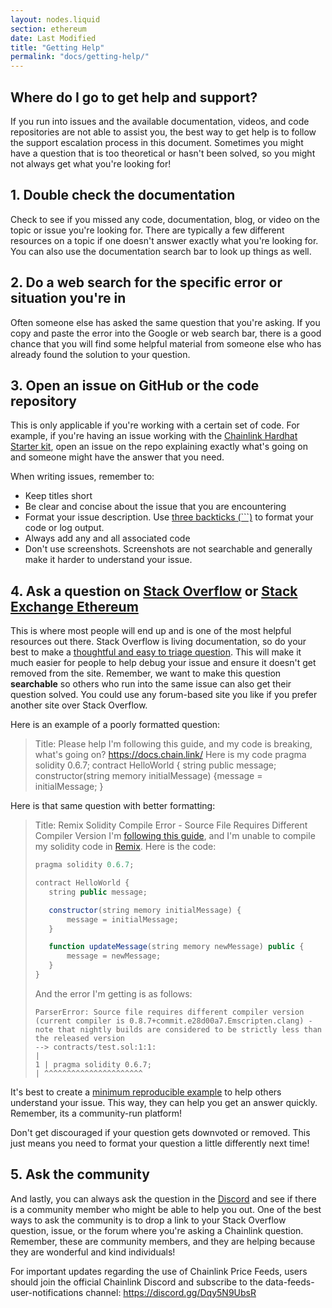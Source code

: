 ```yaml
---
layout: nodes.liquid
section: ethereum
date: Last Modified
title: "Getting Help"
permalink: "docs/getting-help/"
---
```

## Where do I go to get help and support?

If you run into issues and the available documentation, videos, and code repositories are not able to assist you, the best way to get help is to follow the support escalation process in this document. Sometimes you might have a question that is too theoretical or hasn't been solved, so you might not always get what you're looking for!

## 1. Double check the documentation

Check to see if you missed any code, documentation, blog, or video on the topic or issue you're looking for. There are typically a few different resources on a topic if one doesn't answer exactly what you're looking for. You can also use the documentation search bar to look up things as well.

## 2. Do a web search for the specific error or situation you're in

Often someone else has asked the same question that you're asking. If you copy and paste the error into the Google or web search bar, there is a good chance that you will find some helpful material from someone else who has already found the solution to your question.

## 3. Open an issue on GitHub or the code repository

This is only applicable if you're working with a certain set of code. For example, if you're having an issue working with the [Chainlink Hardhat Starter kit](https://github.com/smartcontractkit/hardhat-starter-kit), open an issue on the repo explaining exactly what's going on and someone might have the answer that you need.

When writing issues, remember to:
- Keep titles short
- Be clear and concise about the issue that you are encountering
- Format your issue description. Use [three backticks (```)](https://www.freecodecamp.org/news/how-to-format-code-in-markdown/#code-blocks) to format your code or log output.
- Always add any and all associated code
- Don't use screenshots. Screenshots are not searchable and generally make it harder to understand your issue.

## 4. Ask a question on [Stack Overflow](https://stackoverflow.com/questions/ask?tags=chainlink) or [Stack Exchange Ethereum](https://ethereum.stackexchange.com/)

This is where most people will end up and is one of the most helpful resources out there. Stack Overflow is living documentation, so do your best to make a [thoughtful and easy to triage question](https://stackoverflow.com/help/how-to-ask). This will make it much easier for people to help debug your issue and ensure it doesn't get removed from the site. Remember, we want to make this question **searchable** so others who run into the same issue can also get their question solved. You could use any forum-based site you like if you prefer another site over Stack Overflow.

Here is an example of a poorly formatted question:

> Title: Please help
> I'm following this guide, and my code is breaking, what's going on?
> https://docs.chain.link/
> Here is my code
> pragma solidity 0.6.7; contract HelloWorld { string public message; constructor(string memory initialMessage) {message = initialMessage; }

Here is that same question with better formatting:

> Title: Remix Solidity Compile Error - Source File Requires Different Compiler Version
> I'm [following this guide](/docs/deploy-your-first-contract/), and I'm unable to compile my solidity code in [Remix](https://remix.ethereum.org/).
> Here is the code:
> ```javascript
> pragma solidity 0.6.7;
>
> contract HelloWorld {
>    string public message;
>
>    constructor(string memory initialMessage) {
>        message = initialMessage;
>    }
>
>    function updateMessage(string memory newMessage) public {
>        message = newMessage;
>    }
>}
>```
>
> And the error I'm getting is as follows:
>
> ```
> ParserError: Source file requires different compiler version (current compiler is 0.8.7+commit.e28d00a7.Emscripten.clang) - note that nightly builds are considered to be strictly less than the released version
> --> contracts/test.sol:1:1:
> |
> 1 | pragma solidity 0.6.7;
> | ^^^^^^^^^^^^^^^^^^^^^^
>
> ```

It's best to create a [minimum reproducible example](https://stackoverflow.com/help/minimal-reproducible-example) to help others understand your issue. This way, they can help you get an answer quickly. Remember, its a community-run platform!

Don't get discouraged if your question gets downvoted or removed. This just means you need to format your question a little differently next time!

## 5. Ask the community

And lastly, you can always ask the question in the [Discord](https://discord.gg/2YHSAey) and see if there is a community member who might be able to help you out. One of the best ways to ask the community is to drop a link to your Stack Overflow question, issue, or the forum where you're asking a Chainlink question. Remember, these are community members, and they are helping because they are wonderful and kind individuals!

For important updates regarding the use of Chainlink Price Feeds, users should join the official Chainlink Discord and subscribe to the data-feeds-user-notifications channel: https://discord.gg/Dqy5N9UbsR
